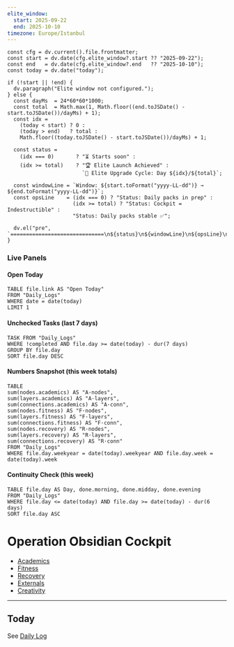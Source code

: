 ```yaml
---
elite_window:
  start: 2025-09-22
  end: 2025-10-10
timezone: Europe/Istanbul
---
```


```dataviewjs
const cfg = dv.current().file.frontmatter;
const start = dv.date(cfg.elite_window?.start ?? "2025-09-22");
const end   = dv.date(cfg.elite_window?.end   ?? "2025-10-10");
const today = dv.date("today");

if (!start || !end) {
  dv.paragraph("Elite window not configured.");
} else {
  const dayMs  = 24*60*60*1000;
  const total  = Math.max(1, Math.floor((end.toJSDate() - start.toJSDate())/dayMs) + 1);
  const idx =
    (today < start) ? 0 :
    (today > end)   ? total :
    Math.floor((today.toJSDate() - start.toJSDate())/dayMs) + 1;

  const status =
    (idx === 0)       ? "⏳ Starts soon" :
    (idx >= total)    ? "🏆 Elite Launch Achieved" :
                        `🚀 Elite Upgrade Cycle: Day ${idx}/${total}`;

  const windowLine = `Window: ${start.toFormat("yyyy-LL-dd")} → ${end.toFormat("yyyy-LL-dd")}`;
  const opsLine    = (idx === 0) ? "Status: Daily packs in prep" :
                     (idx >= total) ? "Status: Cockpit = Indestructible" :
                     "Status: Daily packs stable ✅";

  dv.el("pre", `==============================\n${status}\n${windowLine}\n${opsLine}\n==============================`);
}
```

### Live Panels

#### Open Today
```dataview
TABLE file.link AS "Open Today"
FROM "Daily_Logs"
WHERE date = date(today)
LIMIT 1
```

#### Unchecked Tasks (last 7 days)
```dataview
TASK FROM "Daily_Logs"
WHERE !completed AND file.day >= date(today) - dur(7 days)
GROUP BY file.day
SORT file.day DESC
```

#### Numbers Snapshot (this week totals)
```dataview
TABLE
sum(nodes.academics) AS "A·nodes",
sum(layers.academics) AS "A·layers",
sum(connections.academics) AS "A·conn",
sum(nodes.fitness) AS "F·nodes",
sum(layers.fitness) AS "F·layers",
sum(connections.fitness) AS "F·conn",
sum(nodes.recovery) AS "R·nodes",
sum(layers.recovery) AS "R·layers",
sum(connections.recovery) AS "R·conn"
FROM "Daily_Logs"
WHERE file.day.weekyear = date(today).weekyear AND file.day.week = date(today).week
```

#### Continuity Check (this week)
```dataview
TABLE file.day AS Day, done.morning, done.midday, done.evening
FROM "Daily_Logs"
WHERE file.day <= date(today) AND file.day >= date(today) - dur(6 days)
SORT file.day ASC
```
# Operation Obsidian Cockpit

- [Academics](Academics/Academics_Bank.md)
- [Fitness](Fitness/Fitness_Bank.md)
- [Recovery](Recovery/Recovery_Bank.md)
- [Externals](Externals/Externals_Bank.md)
- [Creativity](Creativity/Creativity_Bank.md)

---

## Today
See [Daily Log](Daily_Logs/2025-09-14.md)